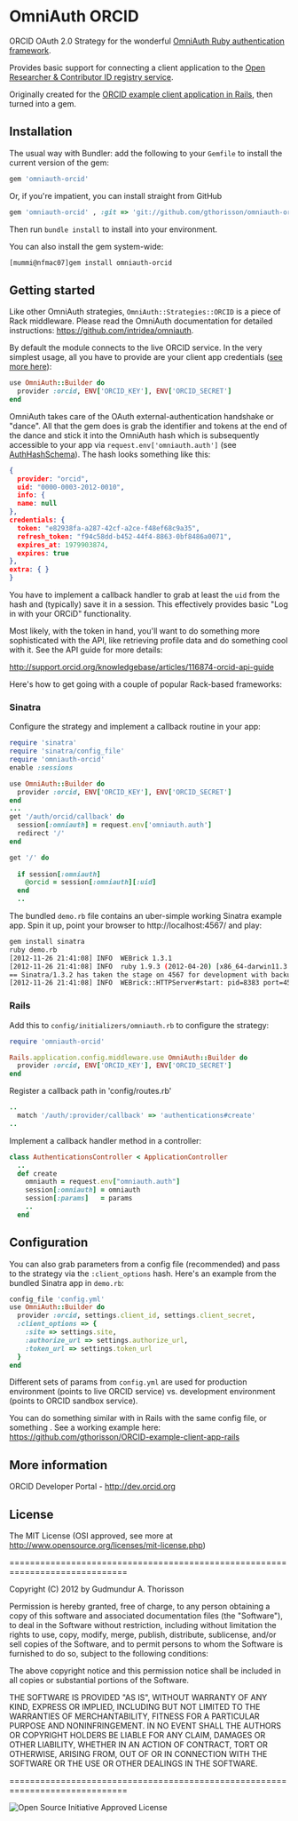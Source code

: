 # OmniAuth ORCID

ORCID OAuth 2.0 Strategy for the wonderful [OmniAuth Ruby authentication framework](http://www.omniauth.org).

Provides basic support for connecting a client application to the [Open Researcher & Contributor ID registry service](http://about.orcid.org).

Originally created for the [ORCID example client application in Rails](https://github.com/gthorisson/ORCID-example-client-app-rails), then turned into a gem.



## Installation

The usual way with Bundler: add the following to your `Gemfile` to install the current version of the gem:

```ruby
gem 'omniauth-orcid'
```

Or, if you're impatient, you can install straight from GitHub

```ruby
gem 'omniauth-orcid' , :git => 'git://github.com/gthorisson/omniauth-orcid.git'
```

Then run `bundle install` to install into your environment.

You can also install the gem system-wide:

```bash
[mummi@nfmac07]gem install omniauth-orcid
```

## Getting started

Like other OmniAuth strategies, `OmniAuth::Strategies::ORCID` is a piece of Rack middleware. Please read the OmniAuth documentation for detailed instructions: https://github.com/intridea/omniauth.


By default the module connects to the live ORCID service. In the very simplest usage, all you have to provide are your client app credentials ([see more here](http://support.orcid.org/knowledgebase/articles/116739)):

```ruby
use OmniAuth::Builder do
  provider :orcid, ENV['ORCID_KEY'], ENV['ORCID_SECRET']
end
```

OmniAuth takes care of the OAuth external-authentication handshake or "dance". All that the gem does is grab the identifier and tokens at the end of the dance and stick it into the OmniAuth hash which is subsequently accessible to your app via `request.env['omniauth.auth']` (see [AuthHashSchema](https://github.com/intridea/omniauth/wiki/Auth-Hash-Schema)). The hash looks something like this:

```json
{
  provider: "orcid",
  uid: "0000-0003-2012-0010",
  info: {
  name: null
},
credentials: {
  token: "e82938fa-a287-42cf-a2ce-f48ef68c9a35",
  refresh_token: "f94c58dd-b452-44f4-8863-0bf8486a0071",
  expires_at: 1979903874,
  expires: true
},
extra: { }
}
```

You have to implement a callback handler to grab at least the `uid` from the hash and (typically) save it in a session. This effectively provides basic "Log in with your ORCiD" functionality.

Most likely, with the token in hand, you'll want to do something more sophisticated with the API, like retrieving profile data and do something cool with it. See the API guide for more details:

http://support.orcid.org/knowledgebase/articles/116874-orcid-api-guide



Here's how to get going with a couple of popular Rack-based frameworks:


### Sinatra


Configure the strategy and implement a callback routine in your app:

```ruby
require 'sinatra'
require 'sinatra/config_file'
require 'omniauth-orcid'
enable :sessions

use OmniAuth::Builder do
  provider :orcid, ENV['ORCID_KEY'], ENV['ORCID_SECRET']
end
...
get '/auth/orcid/callback' do
  session[:omniauth] = request.env['omniauth.auth']
  redirect '/'
end

get '/' do
  
  if session[:omniauth]
    @orcid = session[:omniauth][:uid]
  end
  ..
```

The bundled `demo.rb` file contains an uber-simple working Sinatra example app. Spin it up, point your browser to http://localhost:4567/ and play:

```bash
gem install sinatra
ruby demo.rb
[2012-11-26 21:41:08] INFO  WEBrick 1.3.1
[2012-11-26 21:41:08] INFO  ruby 1.9.3 (2012-04-20) [x86_64-darwin11.3.0]
== Sinatra/1.3.2 has taken the stage on 4567 for development with backup from WEBrick
[2012-11-26 21:41:08] INFO  WEBrick::HTTPServer#start: pid=8383 port=4567

```


### Rails 


Add this to `config/initializers/omniauth.rb` to configure the strategy:

```ruby
require 'omniauth-orcid'

Rails.application.config.middleware.use OmniAuth::Builder do
  provider :orcid, ENV['ORCID_KEY'], ENV['ORCID_SECRET']
end
```

Register a callback path in 'config/routes.rb'

```ruby
..
  match '/auth/:provider/callback' => 'authentications#create'
..
```

Implement a callback handler method in a controller:

```ruby
class AuthenticationsController < ApplicationController
  ..
  def create
    omniauth = request.env["omniauth.auth"]
    session[:omniauth] = omniauth
    session[:params]   = params
    ..
  end
```



## Configuration

You can also grab parameters from a config file (recommended) and pass to the strategy via the `:client_options` hash. Here's an example from the bundled Sinatra app in `demo.rb`:

```ruby
config_file 'config.yml'
use OmniAuth::Builder do
  provider :orcid, settings.client_id, settings.client_secret, 
  :client_options => {
    :site => settings.site, 
    :authorize_url => settings.authorize_url,
    :token_url => settings.token_url
  }
end

```

Different sets of params from `config.yml` are used for production environment (points to live ORCID service) vs. development environment (points to ORCID sandbox service).

You can do something similar with in Rails with the same config file, or something . See a working example here: https://github.com/gthorisson/ORCID-example-client-app-rails



## More information 

ORCID Developer Portal - http://dev.orcid.org




## License

The MIT License (OSI approved, see more at http://www.opensource.org/licenses/mit-license.php)

=============================================================================

Copyright (C) 2012 by Gudmundur A. Thorisson

Permission is hereby granted, free of charge, to any person obtaining a copy
of this software and associated documentation files (the "Software"), to deal
in the Software without restriction, including without limitation the rights
to use, copy, modify, merge, publish, distribute, sublicense, and/or sell
copies of the Software, and to permit persons to whom the Software is
furnished to do so, subject to the following conditions:

The above copyright notice and this permission notice shall be included in
all copies or substantial portions of the Software.

THE SOFTWARE IS PROVIDED "AS IS", WITHOUT WARRANTY OF ANY KIND, EXPRESS OR
IMPLIED, INCLUDING BUT NOT LIMITED TO THE WARRANTIES OF MERCHANTABILITY,
FITNESS FOR A PARTICULAR PURPOSE AND NONINFRINGEMENT. IN NO EVENT SHALL THE
AUTHORS OR COPYRIGHT HOLDERS BE LIABLE FOR ANY CLAIM, DAMAGES OR OTHER
LIABILITY, WHETHER IN AN ACTION OF CONTRACT, TORT OR OTHERWISE, ARISING FROM,
OUT OF OR IN CONNECTION WITH THE SOFTWARE OR THE USE OR OTHER DEALINGS IN
THE SOFTWARE.

=============================================================================

![Open Source Initiative Approved License](http://www.opensource.org/trademarks/opensource/web/opensource-110x95.jpg)
